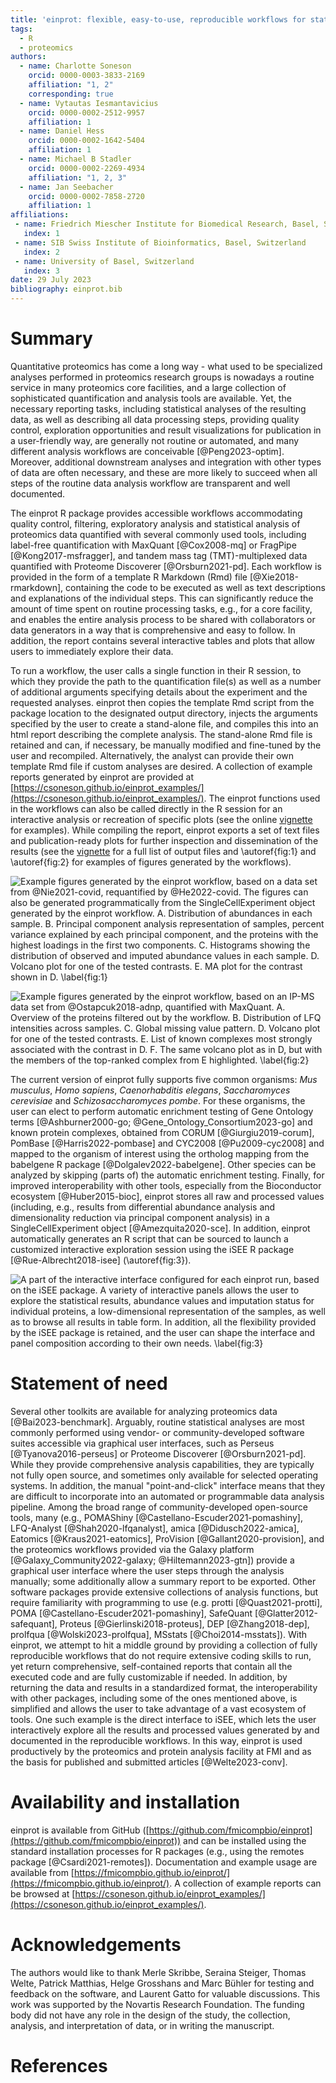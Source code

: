 ```yaml
---
title: 'einprot: flexible, easy-to-use, reproducible workflows for statistical analysis of quantitative proteomics data'
tags:
  - R
  - proteomics
authors:
  - name: Charlotte Soneson
    orcid: 0000-0003-3833-2169
    affiliation: "1, 2"
    corresponding: true
  - name: Vytautas Iesmantavicius
    orcid: 0000-0002-2512-9957
    affiliation: 1
  - name: Daniel Hess
    orcid: 0000-0002-1642-5404
    affiliation: 1
  - name: Michael B Stadler
    orcid: 0000-0002-2269-4934
    affiliation: "1, 2, 3"
  - name: Jan Seebacher
    orcid: 0000-0002-7858-2720
    affiliation: 1
affiliations:
 - name: Friedrich Miescher Institute for Biomedical Research, Basel, Switzerland
   index: 1
 - name: SIB Swiss Institute of Bioinformatics, Basel, Switzerland
   index: 2
 - name: University of Basel, Switzerland
   index: 3
date: 29 July 2023
bibliography: einprot.bib
---
```


# Summary

Quantitative proteomics has come a long way - what used to be specialized analyses performed in proteomics research groups is nowadays a routine service in many proteomics core facilities, and a large collection of sophisticated quantification and analysis tools are available. 
Yet, the necessary reporting tasks, including statistical analyses of the resulting data, as well as describing all data processing steps, providing quality control, exploration opportunities and result visualizations for publication in a user-friendly way, are generally not routine or automated, and many different analysis workflows are conceivable [@Peng2023-optim]. 
Moreover, additional downstream analyses and integration with other types of data are often necessary, and these are more likely to succeed when all steps of the routine data analysis workflow are transparent and well documented. 

The einprot R package provides accessible workflows accommodating quality control, filtering, exploratory analysis and statistical analysis of proteomics data quantified with several commonly used tools, including label-free quantification with MaxQuant [@Cox2008-mq] or FragPipe [@Kong2017-msfragger], and tandem mass tag (TMT)-multiplexed data quantified with Proteome Discoverer [@Orsburn2021-pd]. 
Each workflow is provided in the form of a template R Markdown (Rmd) file [@Xie2018-rmarkdown], containing the code to be executed as well as text descriptions and explanations of the individual steps. 
This can significantly reduce the amount of time spent on routine processing tasks, e.g., for a core facility, and enables the entire analysis process to be shared with collaborators or data generators in a way that is comprehensive and easy to follow. 
In addition, the report contains several interactive tables and plots that allow users to immediately explore their data. 

To run a workflow, the user calls a single function in their R session, to which they provide the path to the quantification file(s) as well as a number of additional arguments specifying details about the experiment and the requested analyses. 
einprot then copies the template Rmd script from the package location to the designated output directory, injects the arguments specified by the user to create a stand-alone file, and compiles this into an html report describing the complete analysis. 
The stand-alone Rmd file is retained and can, if necessary, be manually modified and fine-tuned by the user and recompiled. 
Alternatively, the analyst can provide their own template Rmd file if custom analyses are desired. 
A collection of example reports generated by einprot are provided at [https://csoneson.github.io/einprot_examples/](https://csoneson.github.io/einprot_examples/). 
The einprot functions used in the workflows can also be called directly in the R session for an interactive analysis or recreation of specific plots (see the online [vignette](https://fmicompbio.github.io/einprot/articles/einprot.html) for examples). 
While compiling the report, einprot exports a set of text files and publication-ready plots for further inspection and dissemination of the results (see the [vignette](https://fmicompbio.github.io/einprot/articles/einprot.html) for a full list of output files and \autoref{fig:1} and \autoref{fig:2} for examples of figures generated by the workflows).

![Example figures generated by the einprot workflow, based on a data set from @Nie2021-covid, requantified by @He2022-covid. The figures can also be generated programmatically from the SingleCellExperiment object generated by the einprot workflow. A. Distribution of abundances in each sample. B. Principal component analysis representation of samples, percent variance explained by each principal component, and the proteins with the highest loadings in the first two components. C. Histograms showing the distribution of observed and imputed abundance values in each sample. D. Volcano plot for one of the tested contrasts. E. MA plot for the contrast shown in D. \label{fig:1}](einprot_fig1.png)

![Example figures generated by the einprot workflow, based on an IP-MS data set from @Ostapcuk2018-adnp, quantified with MaxQuant. A. Overview of the proteins filtered out by the workflow. B. Distribution of LFQ intensities across samples. C. Global missing value pattern. D. Volcano plot for one of the tested contrasts. E. List of known complexes most strongly associated with the contrast in D. F. The same volcano plot as in D, but with the members of the top-ranked complex from E highlighted. \label{fig:2}](einprot_fig2.png)

The current version of einprot fully supports five common organisms: _Mus musculus_, _Homo sapiens_, _Caenorhabditis elegans_, _Saccharomyces cerevisiae_ and _Schizosaccharomyces pombe_. 
For these organisms, the user can elect to perform automatic enrichment testing of Gene Ontology terms [@Ashburner2000-go; @Gene_Ontology_Consortium2023-go] and known protein complexes, obtained from CORUM [@Giurgiu2019-corum], PomBase [@Harris2022-pombase] and CYC2008 [@Pu2009-cyc2008] and mapped to the organism of interest using the ortholog mapping from the babelgene R package [@Dolgalev2022-babelgene]. 
Other species can be analyzed by skipping (parts of) the automatic enrichment testing. 
Finally, for improved interoperability with other tools, especially from the Bioconductor ecosystem [@Huber2015-bioc], einprot stores all raw and processed values (including, e.g., results from differential abundance analysis and dimensionality reduction via principal component analysis) in a SingleCellExperiment object [@Amezquita2020-sce]. 
In addition, einprot automatically generates an R script that can be sourced to launch a customized interactive exploration session using the iSEE R package [@Rue-Albrecht2018-isee] (\autoref{fig:3}).

![A part of the interactive interface configured for each einprot run, based on the iSEE package. A variety of interactive panels allows the user to explore the statistical results, abundance values and imputation status for individual proteins, a low-dimensional representation of the samples, as well as to browse all results in table form. In addition, all the flexibility provided by the iSEE package is retained, and the user can shape the interface and panel composition according to their own needs. \label{fig:3}](einprot_fig3.png)

# Statement of need

Several other toolkits are available for analyzing proteomics data [@Bai2023-benchmark]. 
Arguably, routine statistical analyses are most commonly performed using vendor- or community-developed software suites accessible via graphical user interfaces, such as Perseus [@Tyanova2016-perseus] or Proteome Discoverer [@Orsburn2021-pd].
While they provide comprehensive analysis capabilities, they are typically not fully open source, and sometimes only available for selected operating systems. 
In addition, the manual "point-and-click" interface means that they are difficult to incorporate into an automated or programmable data analysis pipeline. 
Among the broad range of community-developed open-source tools, many (e.g., POMAShiny [@Castellano-Escuder2021-pomashiny], LFQ-Analyst [@Shah2020-lfqanalyst], amica [@Didusch2022-amica], Eatomics [@Kraus2021-eatomics], ProVision [@Gallant2020-provision], and the proteomics workflows provided via the Galaxy platform [@Galaxy_Community2022-galaxy; @Hiltemann2023-gtn]) provide a graphical user interface where the user steps through the analysis manually; some additionally allow a summary report to be exported. 
Other software packages provide extensive collections of analysis functions, but require familiarity with programming to use (e.g. protti [@Quast2021-protti], POMA [@Castellano-Escuder2021-pomashiny], SafeQuant [@Glatter2012-safequant], Proteus [@Gierlinski2018-proteus], DEP [@Zhang2018-dep], prolfqua [@Wolski2023-prolfqua], MSstats [@Choi2014-msstats]). 
With einprot, we attempt to hit a middle ground by providing a collection of fully reproducible workflows that do not require extensive coding skills to run, yet return comprehensive, self-contained reports that contain all the executed code and are fully customizable if needed. 
In addition, by returning the data and results in a standardized format, the interoperability with other packages, including some of the ones mentioned above, is simplified and allows the user to take advantage of a vast ecosystem of tools. 
One such example is the direct interface to iSEE, which lets the user interactively explore all the results and processed values generated by and documented in the reproducible workflows. 
In this way, einprot is used productively by the proteomics and protein analysis facility at FMI and as the basis for published and submitted articles [@Welte2023-conv]. 

# Availability and installation

einprot is available from GitHub ([https://github.com/fmicompbio/einprot](https://github.com/fmicompbio/einprot)) and can be installed using the standard installation processes for R packages (e.g., using the remotes package [@Csardi2021-remotes]). 
Documentation and example usage are available from [https://fmicompbio.github.io/einprot/](https://fmicompbio.github.io/einprot/). 
A collection of example reports can be browsed at [https://csoneson.github.io/einprot_examples/](https://csoneson.github.io/einprot_examples/). 

# Acknowledgements

The authors would like to thank Merle Skribbe, Seraina Steiger, Thomas Welte, Patrick Matthias, Helge Grosshans and Marc Bühler for testing and feedback on the software, and Laurent Gatto for valuable discussions. 
This work was supported by the Novartis Research Foundation. 
The funding body did not have any role in the design of the study, the collection, analysis, and interpretation of data, or in writing the manuscript. 

# References
